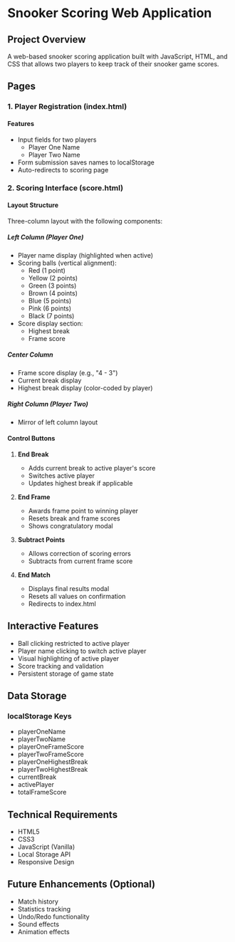 # Snooker Scoring Web Application

## Project Overview
A web-based snooker scoring application built with JavaScript, HTML, and CSS that allows two players to keep track of their snooker game scores.

## Pages

### 1. Player Registration (index.html)
#### Features
- Input fields for two players
  - Player One Name
  - Player Two Name
- Form submission saves names to localStorage
- Auto-redirects to scoring page

### 2. Scoring Interface (score.html)
#### Layout Structure
Three-column layout with the following components:

##### Left Column (Player One)
- Player name display (highlighted when active)
- Scoring balls (vertical alignment):
  - Red (1 point)
  - Yellow (2 points)
  - Green (3 points)
  - Brown (4 points)
  - Blue (5 points)
  - Pink (6 points)
  - Black (7 points)
- Score display section:
  - Highest break
  - Frame score

##### Center Column
- Frame score display (e.g., "4 - 3")
- Current break display
- Highest break display (color-coded by player)

##### Right Column (Player Two)
- Mirror of left column layout

#### Control Buttons
1. **End Break**
   - Adds current break to active player's score
   - Switches active player
   - Updates highest break if applicable

2. **End Frame**
   - Awards frame point to winning player
   - Resets break and frame scores
   - Shows congratulatory modal

3. **Subtract Points**
   - Allows correction of scoring errors
   - Subtracts from current frame score

4. **End Match**
   - Displays final results modal
   - Resets all values on confirmation
   - Redirects to index.html

## Interactive Features
- Ball clicking restricted to active player
- Player name clicking to switch active player
- Visual highlighting of active player
- Score tracking and validation
- Persistent storage of game state

## Data Storage
### localStorage Keys
- playerOneName
- playerTwoName
- playerOneFrameScore
- playerTwoFrameScore
- playerOneHighestBreak
- playerTwoHighestBreak
- currentBreak
- activePlayer
- totalFrameScore

## Technical Requirements
- HTML5
- CSS3
- JavaScript (Vanilla)
- Local Storage API
- Responsive Design

## Future Enhancements (Optional)
- Match history
- Statistics tracking
- Undo/Redo functionality
- Sound effects
- Animation effects

